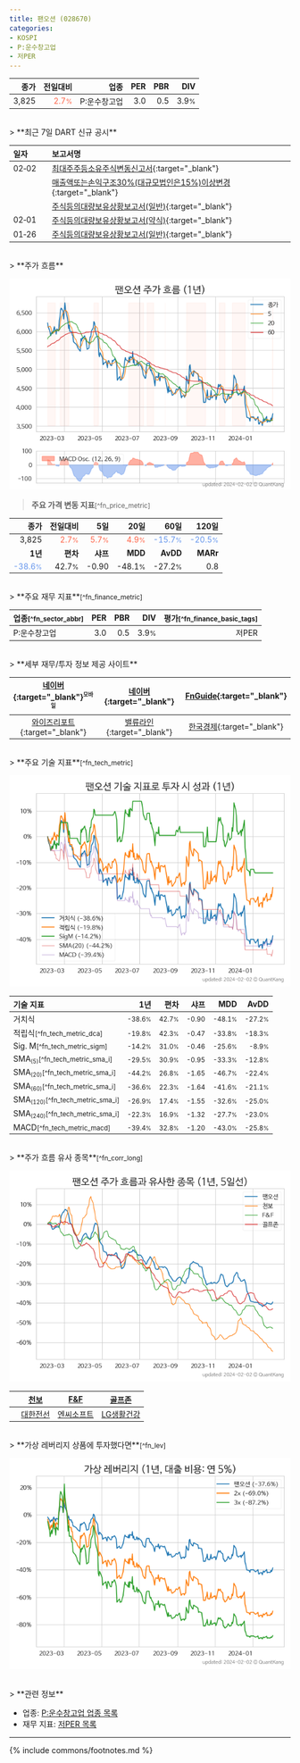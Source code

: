```yaml
---
title: 팬오션 (028670)
categories:
- KOSPI
- P:운수창고업
- 저PER
---
```

| **종가** | **전일대비** | **업종** | **PER** | **PBR** | **DIV** |
| -------: | -----------: | -------: | ------: | ------: | ------: |
| 3,825 | <span style="color: tomato">2.7<small>%</small></span> | P:운수창고업 | 3.0 | 0.5 | 3.9<small>%</small> |

<!-- more -->

<br>
> **최근 7일 DART 신규 공시**<a id="dart"></a>

| **일자** |      | **보고서명** |
| :------- | :--- | :----------- |
| 02&#x2011;02 | | [최대주주등소유주식변동신고서](https://dart.fss.or.kr/dsaf001/main.do?rcpNo=20240202801075){:target="_blank"} |
|  | | [매출액또는손익구조30%(대규모법인은15%)이상변경](https://dart.fss.or.kr/dsaf001/main.do?rcpNo=20240202801046){:target="_blank"} |
|  | | [주식등의대량보유상황보고서(일반)](https://dart.fss.or.kr/dsaf001/main.do?rcpNo=20240202000553){:target="_blank"} |
| 02&#x2011;01 | | [주식등의대량보유상황보고서(약식)](https://dart.fss.or.kr/dsaf001/main.do?rcpNo=20240201000371){:target="_blank"} |
| 01&#x2011;26 | | [주식등의대량보유상황보고서(일반)](https://dart.fss.or.kr/dsaf001/main.do?rcpNo=20240126000524){:target="_blank"} |

<br>
> **주가 흐름**<a id="price"></a>

![028670](/stock/images/028670.png)

> **주요 가격 변동 지표**<small>[^fn_price_metric]</small>

| **종가** | **전일대비** | **5일** | **20일** | **60일** | **120일** |
| -------: | -----------: | ------: | -------: | -------: | --------: |
| 3,825 | <span style="color: tomato">2.7<small>%</small></span> | <span style="color: tomato">5.7<small>%</small></span> | <span style="color: tomato">4.9<small>%</small></span> | <span style="color: cornflowerblue">-15.7<small>%</small></span> | <span style="color: cornflowerblue">-20.5<small>%</small></span> |
| **1년** | **편차** | **샤프** | **MDD** | **AvDD** | **MARr** |
| <span style="color: cornflowerblue">-38.6<small>%</small></span> | 42.7<small>%</small> | -0.90 | -48.1<small>%</small> | -27.2<small>%</small> | 0.8 |

<br>
> **주요 재무 지표**<small>[^fn_finance_metric]</small>

| **업종**<small>[^fn_sector_abbr]</small> | **PER** | **PBR** | **DIV** | **평가**<small>[^fn_finance_basic_tags]</small> |
| :--------------------------------------- | ------: | ------: | ------: | ----------------------------------------------: |
| P:운수창고업 | 3.0 | 0.5 | 3.9<small>%</small> | 저PER |

<br>
> **세부 재무/투자 정보 제공 사이트**

| [네이버](https://m.stock.naver.com/domestic/stock/028670/finance/summary){:target="_blank"}<sup><small>모바일</small></sup> | [네이버](https://finance.naver.com/item/coinfo.naver?code=028670){:target="_blank"} | [FnGuide](https://comp.fnguide.com/SVO2/ASP/SVD_Invest.asp?gicode=A028670&MenuYn=Y){:target="_blank"} |
| :---: | :---: | :---: |
| [와이즈리포트](https://comp.wisereport.co.kr/company/c1040001.aspx?cmp_cd=028670){:target="_blank"} | [밸류라인](https://www.valueline.co.kr/finance/summary/028670){:target="_blank"} | [한국경제](https://markets.hankyung.com/stock/028670/financial-summary){:target="_blank"} |

<br>
> **주요 기술 지표**<small>[^fn_tech_metric]</small>


![028670](/stock/images/028670_tech.png)

| **기술 지표** | **1년** | **편차** | **샤프** | **MDD** | **AvDD** |
| :------------ | ------: | -----------: | -------: | ------: | -------: |
| 거치식 | <small>-38.6<small>%</small></small> | <small>42.7<small>%</small></small> | <small>-0.90</small> | <small>-48.1<small>%</small></small> | <small>-27.2<small>%</small></small> |
| 적립식<small>[^fn_tech_metric_dca]</small> | <small>-19.8<small>%</small></small> | <small>42.3<small>%</small></small> | <small>-0.47</small> | <small>-33.8<small>%</small></small> | <small>-18.3<small>%</small></small> |
| Sig. M<small>[^fn_tech_metric_sigm]</small> | <small>-14.2<small>%</small></small> | <small>31.0<small>%</small></small> | <small>-0.46</small> | <small>-25.6<small>%</small></small> | <small>-8.9<small>%</small></small> |
| SMA<small><sub>(5)</sub></small><small>[^fn_tech_metric_sma_i]</small> | <small>-29.5<small>%</small></small> | <small>30.9<small>%</small></small> | <small>-0.95</small> | <small>-33.3<small>%</small></small> | <small>-12.8<small>%</small></small> |
| SMA<small><sub>(20)</sub></small><small>[^fn_tech_metric_sma_i]</small> | <small>-44.2<small>%</small></small> | <small>26.8<small>%</small></small> | <small>-1.65</small> | <small>-46.7<small>%</small></small> | <small>-22.4<small>%</small></small> |
| SMA<small><sub>(60)</sub></small><small>[^fn_tech_metric_sma_i]</small> | <small>-36.6<small>%</small></small> | <small>22.3<small>%</small></small> | <small>-1.64</small> | <small>-41.6<small>%</small></small> | <small>-21.1<small>%</small></small> |
| SMA<small><sub>(120)</sub></small><small>[^fn_tech_metric_sma_i]</small> | <small>-26.9<small>%</small></small> | <small>17.4<small>%</small></small> | <small>-1.55</small> | <small>-32.6<small>%</small></small> | <small>-25.0<small>%</small></small> |
| SMA<small><sub>(240)</sub></small><small>[^fn_tech_metric_sma_i]</small> | <small>-22.3<small>%</small></small> | <small>16.9<small>%</small></small> | <small>-1.32</small> | <small>-27.7<small>%</small></small> | <small>-23.0<small>%</small></small> |
| MACD<small>[^fn_tech_metric_macd]</small> | <small>-39.4<small>%</small></small> | <small>32.8<small>%</small></small> | <small>-1.20</small> | <small>-43.0<small>%</small></small> | <small>-25.8<small>%</small></small> |

<br>
> **주가 흐름 유사 종목**<a id="corr"></a><small>[^fn_corr_long]</small>

![028670](/stock/images/028670_corr.png)

|       | [천보](/278280/) | [F&F](/383220/) | [골프존](/215000/) |
| :---: | :------------------------------------: | :------------------------------------: | :------------------------------------: |
|       | [대한전선](/001440/) | [엔씨소프트](/036570/) | [LG생활건강](/051900/) |

<br>
> **가상 레버리지 상품에 투자했다면**<a id="2x"></a><small>[^fn_lev]</small>

![028670](/stock/images/028670_2x.png)

<br>
> **관련 정보**

- 업종: [P:운수창고업 업종 목록](/stats/sector/kospi_업종_운수창고업_종목/)
- 재무 지표: [저PER 목록](/fn/fn_low_per/)

---
{% include commons/footnotes.md %}